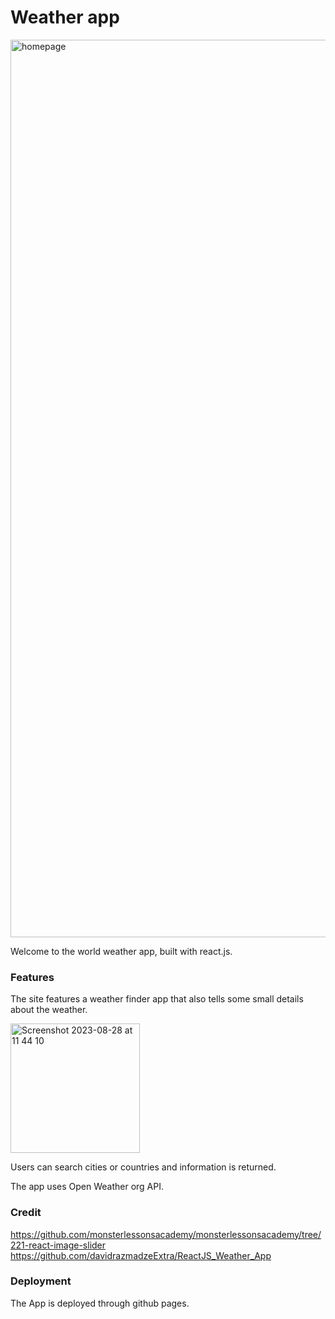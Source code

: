 # Weather app

<img width="1436" alt="homepage" src="https://github.com/tomcollins2110/Weather-App2/assets/104827144/87347e26-976f-4fcd-bf6b-0db367d78ea7">

Welcome to the world weather app, built with react.js.

### Features

The site features a weather finder app that also tells some small details about the weather.

<img width="207" alt="Screenshot 2023-08-28 at 11 44 10" src="https://github.com/tomcollins2110/Weather-App2/assets/104827144/245c11dd-e601-4dec-87b7-06507453d181">

Users can search cities or countries and information is returned. 

The app uses Open Weather org API.

### Credit

https://github.com/monsterlessonsacademy/monsterlessonsacademy/tree/221-react-image-slider
https://github.com/davidrazmadzeExtra/ReactJS_Weather_App

### Deployment

The App is deployed through github pages.

